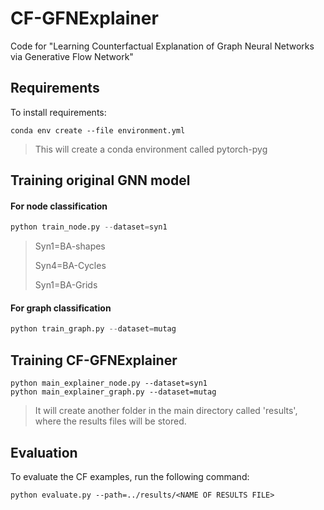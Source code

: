 # CF-GFNExplainer

Code for  "Learning Counterfactual Explanation of Graph Neural Networks via Generative Flow Network"

## Requirements

To install requirements:

```setup
conda env create --file environment.yml
```

> This will create a conda environment called pytorch-pyg

## Training original GNN model

#### For node classification

```python
python train_node.py --dataset=syn1
```

>Syn1=BA-shapes
>
>Syn4=BA-Cycles
>
>Syn1=BA-Grids

#### For graph classification

```python
python train_graph.py --dataset=mutag
```



## Training CF-GFNExplainer

```train
python main_explainer_node.py --dataset=syn1
python main_explainer_graph.py --dataset=mutag
```

>It will create another folder in the main directory called 'results', where the results files will be stored.


## Evaluation

To evaluate the CF examples, run the following command:

```eval
python evaluate.py --path=../results/<NAME OF RESULTS FILE>
```
